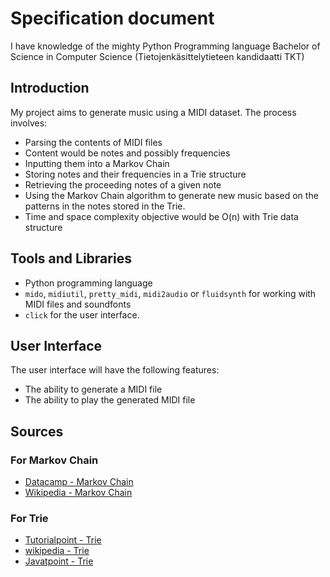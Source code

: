 # Specification document

I have knowledge of the mighty Python Programming language
Bachelor of Science in Computer Science (Tietojenkäsittelytieteen kandidaatti TKT)

## Introduction

My project aims to generate music using a MIDI dataset. The process involves:

- Parsing the contents of MIDI files
- Content would be notes and possibly frequencies
- Inputting them into a Markov Chain
- Storing notes and their frequencies in a Trie structure
- Retrieving the proceeding notes of a given note
- Using the Markov Chain algorithm to generate new music based on the patterns in the notes stored in the Trie.
- Time and space complexity objective would be O(n) with Trie data structure

## Tools and Libraries

- Python programming language
- `mido`, `midiutil`, `pretty_midi`, `midi2audio` or `fluidsynth` for working with MIDI files and soundfonts
- `click` for the user interface.

## User Interface

The user interface will have the following features:

- The ability to generate a MIDI file
- The ability to play the generated MIDI file

## Sources

### For Markov Chain

- [Datacamp - Markov Chain](https://www.datacamp.com/tutorial/markov-chains-python-tutorial)
- [Wikipedia - Markov Chain](https://www.wikiwand.com/en/Markov_chain#introduction)

### For Trie

- [Tutorialpoint - Trie](https://tutorialspoint.dev/data-structure/advanced-data-structures/trie-insert-and-search)
- [wikipedia - Trie](https://www.wikiwand.com/en/Trie)
- [Javatpoint - Trie](https://www.javatpoint.com/trie-data-structure)
